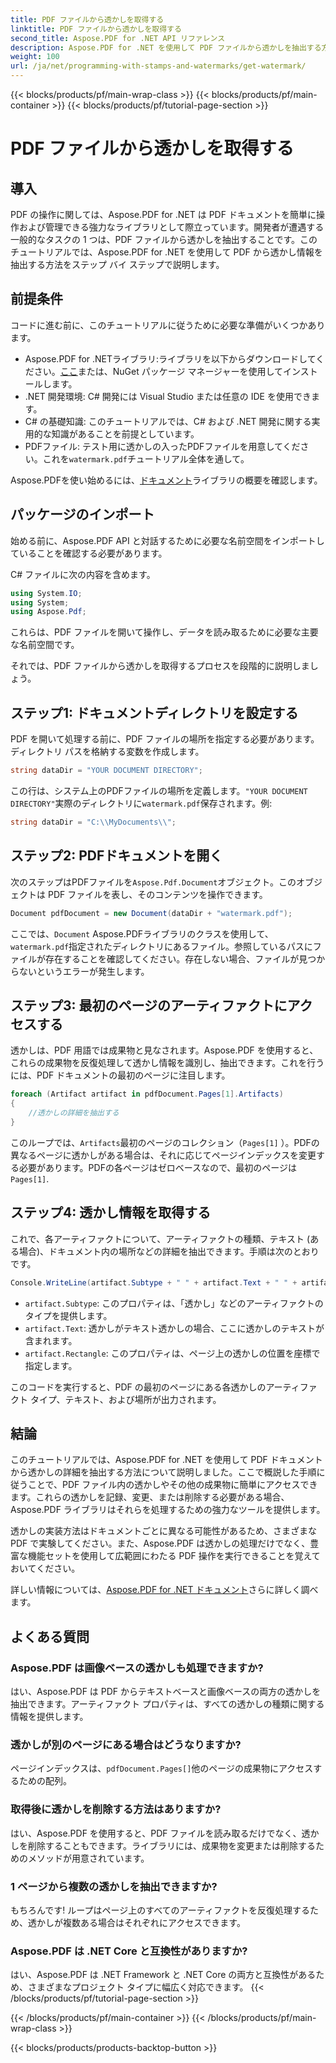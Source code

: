 ```yaml
---
title: PDF ファイルから透かしを取得する
linktitle: PDF ファイルから透かしを取得する
second_title: Aspose.PDF for .NET API リファレンス
description: Aspose.PDF for .NET を使用して PDF ファイルから透かしを抽出する方法をステップバイステップ ガイドで学習します。透かし抽出の詳細なチュートリアル。
weight: 100
url: /ja/net/programming-with-stamps-and-watermarks/get-watermark/
---
```


{{< blocks/products/pf/main-wrap-class >}}
{{< blocks/products/pf/main-container >}}
{{< blocks/products/pf/tutorial-page-section >}}

# PDF ファイルから透かしを取得する

## 導入

PDF の操作に関しては、Aspose.PDF for .NET は PDF ドキュメントを簡単に操作および管理できる強力なライブラリとして際立っています。開発者が遭遇する一般的なタスクの 1 つは、PDF ファイルから透かしを抽出することです。このチュートリアルでは、Aspose.PDF for .NET を使用して PDF から透かし情報を抽出する方法をステップ バイ ステップで説明します。

## 前提条件

コードに進む前に、このチュートリアルに従うために必要な準備がいくつかあります。

-  Aspose.PDF for .NETライブラリ:ライブラリを以下からダウンロードしてください。[ここ](https://releases.aspose.com/pdf/net/)または、NuGet パッケージ マネージャーを使用してインストールします。
- .NET 開発環境: C# 開発には Visual Studio または任意の IDE を使用できます。
- C# の基礎知識: このチュートリアルでは、C# および .NET 開発に関する実用的な知識があることを前提としています。
-  PDFファイル: テスト用に透かしの入ったPDFファイルを用意してください。これを`watermark.pdf`チュートリアル全体を通して。

 Aspose.PDFを使い始めるには、[ドキュメント](https://reference.aspose.com/pdf/net/)ライブラリの概要を確認します。

## パッケージのインポート

始める前に、Aspose.PDF API と対話するために必要な名前空間をインポートしていることを確認する必要があります。 

C# ファイルに次の内容を含めます。

```csharp
using System.IO;
using System;
using Aspose.Pdf;
```

これらは、PDF ファイルを開いて操作し、データを読み取るために必要な主要な名前空間です。

それでは、PDF ファイルから透かしを取得するプロセスを段階的に説明しましょう。

## ステップ1: ドキュメントディレクトリを設定する

PDF を開いて処理する前に、PDF ファイルの場所を指定する必要があります。ディレクトリ パスを格納する変数を作成します。

```csharp
string dataDir = "YOUR DOCUMENT DIRECTORY";
```

この行は、システム上のPDFファイルの場所を定義します。`"YOUR DOCUMENT DIRECTORY"`実際のディレクトリに`watermark.pdf`保存されます。例:

```csharp
string dataDir = "C:\\MyDocuments\\";
```

## ステップ2: PDFドキュメントを開く

次のステップはPDFファイルを`Aspose.Pdf.Document`オブジェクト。このオブジェクトは PDF ファイルを表し、そのコンテンツを操作できます。

```csharp
Document pdfDocument = new Document(dataDir + "watermark.pdf");
```

ここでは、`Document` Aspose.PDFライブラリのクラスを使用して、`watermark.pdf`指定されたディレクトリにあるファイル。参照しているパスにファイルが存在することを確認してください。存在しない場合、ファイルが見つからないというエラーが発生します。

## ステップ3: 最初のページのアーティファクトにアクセスする

透かしは、PDF 用語では成果物と見なされます。Aspose.PDF を使用すると、これらの成果物を反復処理して透かし情報を識別し、抽出できます。これを行うには、PDF ドキュメントの最初のページに注目します。

```csharp
foreach (Artifact artifact in pdfDocument.Pages[1].Artifacts)
{
    //透かしの詳細を抽出する
}
```

このループでは、`Artifacts`最初のページのコレクション（`Pages[1]` ）。PDFの異なるページに透かしがある場合は、それに応じてページインデックスを変更する必要があります。PDFの各ページはゼロベースなので、最初のページは`Pages[1]`.

## ステップ4: 透かし情報を取得する

これで、各アーティファクトについて、アーティファクトの種類、テキスト (ある場合)、ドキュメント内の場所などの詳細を抽出できます。手順は次のとおりです。

```csharp
Console.WriteLine(artifact.Subtype + " " + artifact.Text + " " + artifact.Rectangle);
```

- `artifact.Subtype`: このプロパティは、「透かし」などのアーティファクトのタイプを提供します。
- `artifact.Text`: 透かしがテキスト透かしの場合、ここに透かしのテキストが含まれます。
- `artifact.Rectangle`: このプロパティは、ページ上の透かしの位置を座標で指定します。

このコードを実行すると、PDF の最初のページにある各透かしのアーティファクト タイプ、テキスト、および場所が出力されます。

## 結論

このチュートリアルでは、Aspose.PDF for .NET を使用して PDF ドキュメントから透かしの詳細を抽出する方法について説明しました。ここで概説した手順に従うことで、PDF ファイル内の透かしやその他の成果物に簡単にアクセスできます。これらの透かしを記録、変更、または削除する必要がある場合、Aspose.PDF ライブラリはそれらを処理するための強力なツールを提供します。

透かしの実装方法はドキュメントごとに異なる可能性があるため、さまざまな PDF で実験してください。また、Aspose.PDF は透かしの処理だけでなく、豊富な機能セットを使用して広範囲にわたる PDF 操作を実行できることを覚えておいてください。

詳しい情報については、[Aspose.PDF for .NET ドキュメント](https://reference.aspose.com/pdf/net/)さらに詳しく調べます。

## よくある質問

### Aspose.PDF は画像ベースの透かしも処理できますか?
はい、Aspose.PDF は PDF からテキストベースと画像ベースの両方の透かしを抽出できます。アーティファクト プロパティは、すべての透かしの種類に関する情報を提供します。

### 透かしが別のページにある場合はどうなりますか?
ページインデックスは、`pdfDocument.Pages[]`他のページの成果物にアクセスするための配列。

### 取得後に透かしを削除する方法はありますか?
はい、Aspose.PDF を使用すると、PDF ファイルを読み取るだけでなく、透かしを削除することもできます。ライブラリには、成果物を変更または削除するためのメソッドが用意されています。

### 1 ページから複数の透かしを抽出できますか?
もちろんです! ループはページ上のすべてのアーティファクトを反復処理するため、透かしが複数ある場合はそれぞれにアクセスできます。

### Aspose.PDF は .NET Core と互換性がありますか?
はい、Aspose.PDF は .NET Framework と .NET Core の両方と互換性があるため、さまざまなプロジェクト タイプに幅広く対応できます。
{{< /blocks/products/pf/tutorial-page-section >}}

{{< /blocks/products/pf/main-container >}}
{{< /blocks/products/pf/main-wrap-class >}}

{{< blocks/products/products-backtop-button >}}
